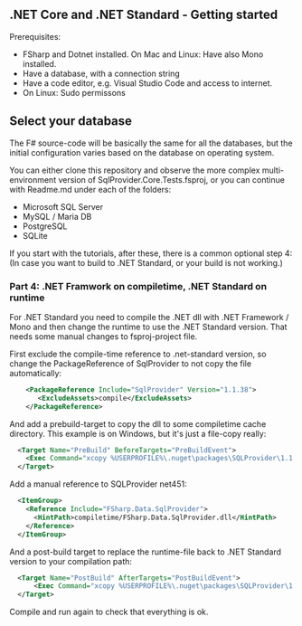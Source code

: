 
## .NET Core and .NET Standard - Getting started

Prerequisites:

 - FSharp and Dotnet installed. On Mac and Linux: Have also Mono installed.
 - Have a database, with a connection string
 - Have a code editor, e.g. Visual Studio Code and access to internet.
 - On Linux: Sudo permissons

## Select your database

The F# source-code will be basically the same for all the databases, 
but the initial configuration varies based on the database on operating system. 

You can either clone this repository and observe the more complex 
multi-environment version of SqlProvider.Core.Tests.fsproj, or
you can continue with Readme.md under each of the folders:

- Microsoft SQL Server
- MySQL / Maria DB
- PostgreSQL
- SQLite

If you start with the tutorials, after these, there is a common optional step 4:
(In case you want to build to .NET Standard, or your build is not working.)

### Part 4: .NET Framwork on compiletime, .NET Standard on runtime

For .NET Standard you need to compile the .NET dll with .NET Framework / Mono and then change the runtime to use the .NET Standard version.
That needs some manual changes to fsproj-project file.

First exclude the compile-time reference to .net-standard version, so change the PackageReference of SqlProvider to not copy the file automatically:

```xml
    <PackageReference Include="SqlProvider" Version="1.1.38">
	   <ExcludeAssets>compile</ExcludeAssets>
	</PackageReference>
```

And add a prebuild-target to copy the dll to some compiletime cache directory.
This example is on Windows, but it's just a file-copy really:

```xml
  <Target Name="PreBuild" BeforeTargets="PreBuildEvent">
    <Exec Command="xcopy %USERPROFILE%\.nuget\packages\SQLProvider\1.1.38\lib\net451\FSharp.Data.SqlProvider.dll compiletime\ /y" />
  </Target>
```

Add a manual reference to SQLProvider net451:

```xml
  <ItemGroup>
    <Reference Include="FSharp.Data.SqlProvider">
      <HintPath>compiletime/FSharp.Data.SqlProvider.dll</HintPath>
    </Reference>
  </ItemGroup>
```

And a post-build target to replace the runtime-file back to .NET Standard version to your compilation path:

```xml
  <Target Name="PostBuild" AfterTargets="PostBuildEvent">
      <Exec Command="xcopy %USERPROFILE%\.nuget\packages\SQLProvider\1.1.38\lib\net451\FSharp.Data.SqlProvider.dll bin\Debug\netcoreapp2.0\ /y" />
  </Target>
```

Compile and run again to check that everything is ok.